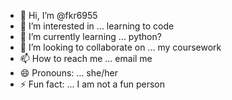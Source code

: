 - 👋 Hi, I’m @fkr6955
- 👀 I’m interested in ... learning to code
- 🌱 I’m currently learning ... python?
- 💞️ I’m looking to collaborate on ... my coursework
- 📫 How to reach me ... email me
- 😄 Pronouns: ... she/her
- ⚡ Fun fact: ... I am not a fun person

<!---
fkr6955/fkr6955 is a ✨ special ✨ repository because its `README.md` (this file) appears on your GitHub profile.
You can click the Preview link to take a look at your changes.
--->
